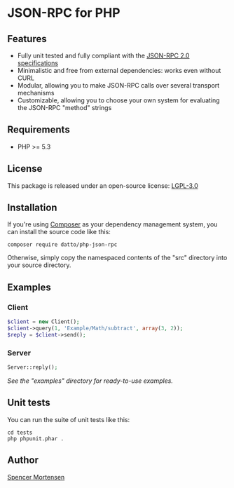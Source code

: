 # JSON-RPC for PHP

## Features

* Fully unit tested and fully compliant with the [JSON-RPC 2.0 specifications](http://www.jsonrpc.org/specification)
* Minimalistic and free from external dependencies: works even without CURL
* Modular, allowing you to make JSON-RPC calls over several transport mechanisms
* Customizable, allowing you to choose your own system for evaluating the JSON-RPC "method" strings

## Requirements

* PHP >= 5.3

## License

This package is released under an open-source license: [LGPL-3.0](https://www.gnu.org/licenses/lgpl-3.0.html)

## Installation

If you're using [Composer](https://getcomposer.org/) as your dependency
management system, you can install the source code like this:
```
composer require datto/php-json-rpc
```

Otherwise, simply copy the namespaced contents of the "src" directory into your
source directory.

## Examples

### Client

```php
$client = new Client();
$client->query(1, 'Example/Math/subtract', array(3, 2));
$reply = $client->send();
```

### Server

```php
Server::reply();
```

*See the "examples" directory for ready-to-use examples.*

## Unit tests

You can run the suite of unit tests like this:
```
cd tests
php phpunit.phar .
```

## Author

[Spencer Mortensen](http://spencermortensen.com/contact/)
